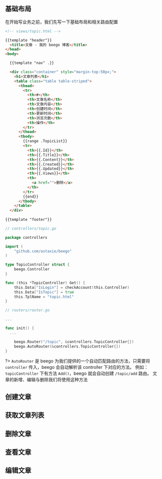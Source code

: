 ## 基础布局
在开始写业务之前，我们先写一下基础布局和相关路由配置
``` html
<!-- views/topic.html -->

{{template "header"}}
  <title>文章 - 我的 beego 博客</title>
</head>
<body>

  {{template "nav" .}}

  <div class="container" style="margin-top:50px;">
    <h1>文章列表</h1>
    <table class="table table-striped">
      <thead>
        <tr>
          <th>#</th>
          <th>文章名称</th>
          <th>文章内容</th>
          <th>创建时间</th>
          <th>更新时间</th>
          <th>浏览次数</th>
          <th>操作</th>
        </tr>
      </thead>
      <tbody>
        {{range .TopicList}}
        <tr>
          <th>{{.Id}}</th>
          <th>{{.Title}}</th>
          <th>{{.Content}}</th>
          <th>{{.Created}}</th>
          <th>{{.Updated}}</th>
          <th>{{.Views}}</th>
          <th>
            <a href="">删除</a>
          </th>
        </tr>
        {{end}}
      </tbody>
    </table>
  </div>
  
{{template "footer"}}
```

``` go
// controllers/topic.go

package controllers

import (
	"github.com/astaxie/beego"
)

type TopicController struct {
	beego.Controller
}

func (this *TopicController) Get() {
	this.Data["IsLogin"] = checkAccount(this.Controller)
	this.Data["IsTopic"] = true
	this.TplName = "topic.html"
}
```

``` go
// routers/router.go

...

func init() {
  ...

	beego.Router("/topic", &controllers.TopicController{})
	beego.AutoRouter(&controllers.TopicController{})
}
```

?> `AutoRouter` 是 beego 为我们提供的一个自动匹配路由的方法，只需要将 `controller` 传入，beego 会自动解析该 controller 下对应的方法。
例如：`topicController` 下有方法 `Add()`，beego 就会自动创建 `/topic/add` 路由。
文章的新增、编辑与删除我们将使用这种方法

## 创建文章

## 获取文章列表

## 删除文章

## 查看文章

## 编辑文章